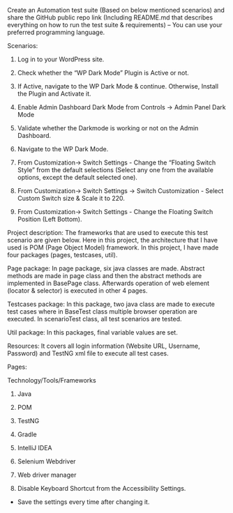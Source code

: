 Create an Automation test suite (Based on below mentioned scenarios) and share the GitHub public repo link (Including README.md that describes everything on how to run the test suite & requirements) – You can use your preferred programming language.

Scenarios:

1. Log in to your WordPress site.

2. Check whether the “WP Dark Mode” Plugin is Active or not.

3. If Active, navigate to the WP Dark Mode & continue. Otherwise, Install the Plugin and Activate it.

4. Enable Admin Dashboard Dark Mode from Controls -> Admin Panel Dark Mode

5. Validate whether the Darkmode is working or not on the Admin Dashboard.

6. Navigate to the WP Dark Mode.

7. From Customization-> Switch Settings - Change the “Floating Switch Style” from the default selections (Select any one from the available options, except the default selected one).

8. From Customization-> Switch Settings -> Switch Customization - Select Custom Switch size & Scale it to 220.

9. From Customization-> Switch Settings - Change the Floating Switch Position (Left Bottom).



Project description: The frameworks that are used to execute this test scenario are given below.
Here in this project, the architecture that I have used is POM (Page Object Model) framework. In this project, I have made four packages (pages, testcases, util).

Page package: In page package, six java classes are made. Abstract methods are made in page class and then the abstract methods are implemented in BasePage class. Afterwards operation of web element (locator & selector) is executed in other 4 pages.

Testcases package: In this package, two java class are made to execute test cases where in BaseTest class multiple browser operation are executed. In scenarioTest class, all test scenarios are tested.

Util package: In this packages, final variable values are set.

Resources: It covers all login information (Website URL, Username, Password) and TestNG xml file to execute all test cases.


Pages:

Technology/Tools/Frameworks
1. Java
2. POM
3. TestNG
4. Gradle
5. IntelliJ IDEA
9. Selenium Webdriver
10. Web driver manager


10. Disable Keyboard Shortcut from the Accessibility Settings.


* Save the settings every time after changing it.
